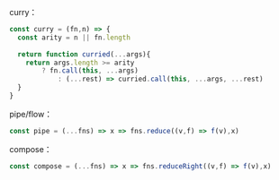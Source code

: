curry：

```javascript
const curry = (fn,n) => {
  const arity = n || fn.length
  
  return function curried(...args){
    return args.length >= arity 
        ? fn.call(this, ...args)
    		: (...rest) => curried.call(this, ...args, ...rest)
  }
}
```



pipe/flow：

```javascript
const pipe = (...fns) => x => fns.reduce((v,f) => f(v),x)
```



compose：

```javascript
const compose = (...fns) => x => fns.reduceRight((v,f) => f(v),x)
```

